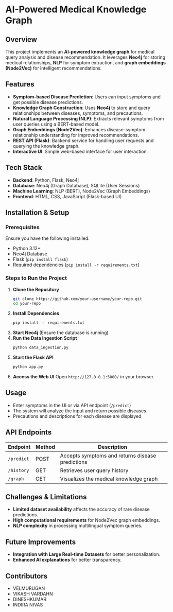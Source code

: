 # AI-Powered Medical Knowledge Graph

## Overview
This project implements an **AI-powered knowledge graph** for medical query analysis and disease recommendation. It leverages **Neo4j** for storing medical relationships, **NLP** for symptom extraction, and **graph embeddings (Node2Vec)** for intelligent recommendations.

## Features
- **Symptom-based Disease Prediction**: Users can input symptoms and get possible disease predictions.
- **Knowledge Graph Construction**: Uses **Neo4j** to store and query relationships between diseases, symptoms, and precautions.
- **Natural Language Processing (NLP)**: Extracts relevant symptoms from user queries using a BERT-based model.
- **Graph Embeddings (Node2Vec)**: Enhances disease-symptom relationship understanding for improved recommendations.
- **REST API (Flask)**: Backend service for handling user requests and querying the knowledge graph.
- **Interactive UI**: Simple web-based interface for user interaction.

## Tech Stack
- **Backend**: Python, Flask, Neo4j
- **Database**: Neo4j (Graph Database), SQLite (User Sessions)
- **Machine Learning**: NLP (BERT), Node2Vec (Graph Embeddings)
- **Frontend**: HTML, CSS, JavaScript (Flask-based UI)

## Installation & Setup
### Prerequisites
Ensure you have the following installed:
- Python 3.12+
- Neo4j Database
- Flask (`pip install flask`)
- Required dependencies (`pip install -r requirements.txt`)

### Steps to Run the Project
1. **Clone the Repository**
   ```sh
   git clone https://github.com/your-username/your-repo.git
   cd your-repo
   ```
2. **Install Dependencies**
   ```sh
   pip install -r requirements.txt
   ```
3. **Start Neo4j** (Ensure the database is running)
4. **Run the Data Ingestion Script**
   ```sh
   python data_ingestion.py
   ```
5. **Start the Flask API**
   ```sh
   python app.py
   ```
6. **Access the Web UI**
   Open `http://127.0.0.1:5000/` in your browser.

## Usage
- Enter symptoms in the UI or via API endpoint (`/predict`)
- The system will analyze the input and return possible diseases
- Precautions and descriptions for each disease are displayed

## API Endpoints
| Endpoint | Method | Description |
|----------|--------|-------------|
| `/predict` | POST | Accepts symptoms and returns disease predictions |
| `/history` | GET | Retrieves user query history |
| `/graph` | GET | Visualizes the medical knowledge graph |

## Challenges & Limitations
- **Limited dataset availability** affects the accuracy of rare disease predictions.
- **High computational requirements** for Node2Vec graph embeddings.
- **NLP complexity** in processing multilingual symptom queries.

## Future Improvements
- **Integration with Large Real-time Datasets** for better personalization.
- **Enhanced AI explanations** for better transparency.


## Contributors
- VELMURUGAN
- VIKASH VARDAHN
- DINESHKUMAR
- INDIRA NIVAS
